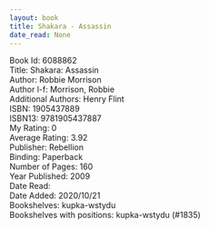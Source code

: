```yaml
---
layout: book
title: Shakara - Assassin
date_read: None
---
```


Book Id: 6088862<br />
Title: Shakara: Assassin<br />
Author: Robbie Morrison<br />
Author l-f: Morrison, Robbie<br />
Additional Authors: Henry Flint<br />
ISBN: 1905437889<br />
ISBN13: 9781905437887<br />
My Rating: 0<br />
Average Rating: 3.92<br />
Publisher: Rebellion<br />
Binding: Paperback<br />
Number of Pages: 160<br />
Year Published: 2009<br />
Date Read: <br />
Date Added: 2020/10/21<br />
Bookshelves: kupka-wstydu<br />
Bookshelves with positions: kupka-wstydu (#1835)<br />

